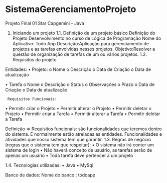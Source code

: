 # SistemaGerenciamentoProjeto
Projeto Final 01 Star Capgemini - Java
1.	Iniciando um projeto
1.1.	Definição de um projeto básico
Definição do Projeto Desenvolvimento no curso de Lógica de Programação
Nome do Aplicativo: Todo App
Descrição:Aplicação para gerenciamento de projetos e as tarefas envolvidas nesses projetos.
Objetivo:Resolver a questão de organização de tarefas de um ou vários projetos.
1.2.	Requisitos do projeto

Entidades:
•	Projeto:
o	Nome
o	Descrição
o	Data de Criação
o	Data de atualização

•	Tarefa
o	Nome
o	Descrição
o	Status
o	Observações
o	Prazo
o	Data de Criação
o	Data de atualização

     Requisitos Funcionais:
•	Permitir criar o Projeto
•	Permitir alterar o Projeto
•	Permitir deletar o Projeto
•	Permitir criar a Tarefa
•	Permitir alterar a Tarefa
•	Permitir deletar a Tarefa

Definição => Requisitos funcionais: são funcionalidades que teremos dentro do sistema. E normalmente estão atreladas as entidades. Funcionalidades e atividades que nosso sistema tem que garantir.
1.3.	Regras de negócio (regras que o sistema tem que respeitar):
•	O sistema não irá conter um sistema de login
•	Não haverá conceito de usuário, as tarefas serão de apenas um usuário
•	Toda tarefa deve pertencer a um projeto

1.4.	Tecnologias utilizadas:
•	Java
•	MySql

Banco de dados:
Nome do banco : todoapp
